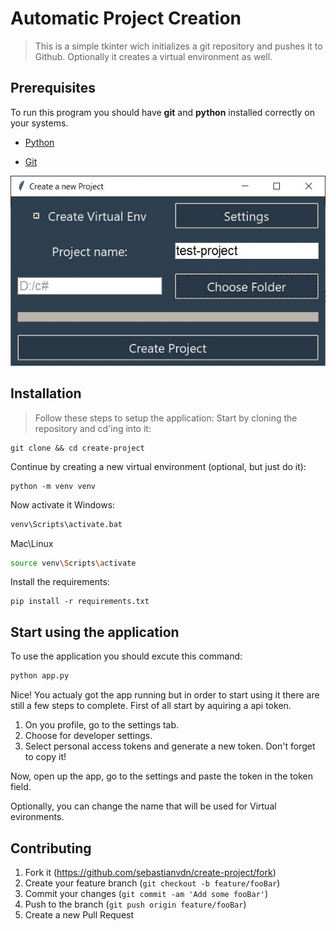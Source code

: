 # Automatic Project Creation
> This is a simple tkinter wich initializes a git repository and pushes it to Github. Optionally it creates a virtual environment as well.

## Prerequisites
To run this program you should have **git** and **python** installed correctly on your systems.

* [Python](https://www.python.org/downloads/)

* [Git](https://git-scm.com/downloads)

![](header.jpg)

## Installation

> Follow these steps to setup the application:
Start by cloning the repository and cd'ing into it:
```
git clone && cd create-project
```


Continue by creating a new virtual environment (optional, but just do it):
```
python -m venv venv
```
Now activate it
Windows:
```sh
venv\Scripts\activate.bat
```
Mac\Linux
```sh
source venv\Scripts\activate
```
Install the requirements:
```
pip install -r requirements.txt
```
## Start using the application

To use the application you should excute this command:
```sh
python app.py
```
Nice! You actualy got the app running but in order to start using it there are still a few steps to complete.
First of all start by aquiring a api token.
1. On you profile, go to the settings tab.
2. Choose for developer settings.
3. Select personal access tokens and generate a new token. Don't forget to copy it!

Now, open up the app, go to the settings and paste the token in the token field.

Optionally, you can change the name that will be used for Virtual evironments.

## Contributing

1. Fork it (<https://github.com/sebastianvdn/create-project/fork>)
2. Create your feature branch (`git checkout -b feature/fooBar`)
3. Commit your changes (`git commit -am 'Add some fooBar'`)
4. Push to the branch (`git push origin feature/fooBar`)
5. Create a new Pull Request

<!-- Markdown link & img dfn's -->
[npm-image]: https://img.shields.io/npm/v/datadog-metrics.svg?style=flat-square
[npm-url]: https://npmjs.org/package/datadog-metrics
[npm-downloads]: https://img.shields.io/npm/dm/datadog-metrics.svg?style=flat-square
[travis-image]: https://img.shields.io/travis/dbader/node-datadog-metrics/master.svg?style=flat-square
[travis-url]: https://travis-ci.org/dbader/node-datadog-metrics
[wiki]: https://github.com/yourname/yourproject/wiki
